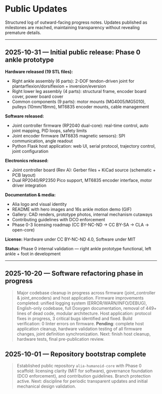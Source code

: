 # Public Updates

Structured log of outward-facing progress notes. Updates published as milestones are reached, maintaining transparency without revealing premature details.

---

## 2025-10-31 — Initial public release: Phase 0 ankle prototype

**Hardware released (19 STL files):**
- Right ankle assembly (6 parts): 2-DOF tendon-driven joint for plantarflexion/dorsiflexion + inversion/eversion
- Right lower leg assembly (4 parts): structural frame, encoder board cover, power board cover
- Common components (9 parts): motor mounts (MG4005/MG5010), pulleys (10mm/18mm), MT6835 encoder mounts, cable management

**Software released:**
- Joint controller firmware (RP2040 dual-core): real-time control, auto joint mapping, PID loops, safety limits
- Joint encoder firmware (MT6835 magnetic sensors): SPI communication, angle readout
- Python Flask host application: web UI, serial protocol, trajectory control, joint configuration

**Electronics released:**
- Joint controller board (Rev A): Gerber files + KiCad source (schematic + PCB layout)
- Dual RP2040/RP2350 Pico support, MT6835 encoder interface, motor driver integration

**Documentation & media:**
- Alia logo and visual identity
- README with hero images and 16s ankle motion demo (GIF)
- Gallery: CAD renders, prototype photos, internal mechanism cutaways
- Contributing guidelines with DCO enforcement
- Phase 0-3 licensing roadmap (CC BY-NC-ND → CC BY-SA → CLA → open-core)

**License:** Hardware under CC BY-NC-ND 4.0, Software under MIT

**Status:** Phase 0 internal validation — right ankle prototype functional, left ankle + foot in development

---

## 2025-10-20 — Software refactoring phase in progress
> Major codebase cleanup in progress across firmware (joint_controller & joint_encoders) and host application. Firmware improvements completed: unified logging system (ERROR/WARN/INFO/DEBUG), English-only codebase, full Doxygen documentation, removal of 449+ lines of dead code, modular architecture. Host application: protocol fixes in progress, 3 critical bugs identified and fixed. Build verification: 0 linter errors on firmware. **Pending**: complete host application cleanup, hardware validation testing of all firmware changes, joint definition synchronization. Next: finish host cleanup, hardware tests, final pre-publication review.

## 2025-10-01 — Repository bootstrap complete
> Established public repository `alia-humanoid-core` with Phase 0 scaffold: licensing clarity (MIT for software), governance foundation (DCO enforcement), and contribution guidelines. Branch protection active. Next: discipline for periodic transparent updates and initial mechanical design validation.
